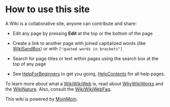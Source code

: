 # How to use this site

A Wiki is a collaborative site, anyone can contribute and share:

  - Edit any page by pressing **Edit** at the top or the bottom of the
    page

  - Create a link to another page with joined capitalized words (like
    [WikiSandBox](https://wiki.squid-cache.org/AboutWiki/WikiSandBox#))
    or with `["quoted words in brackets"]`

  - Search for page titles or text within pages using the search box at
    the top of any page

  - See
    [HelpForBeginners](https://wiki.squid-cache.org/AboutWiki/HelpForBeginners#)
    to get you going,
    [HelpContents](https://wiki.squid-cache.org/AboutWiki/HelpContents#)
    for all help pages.

To learn more about what a
[WikiWikiWeb](https://wiki.squid-cache.org/AboutWiki/WikiWikiWeb#) is,
read about [WhyWikiWorks](http://moinmo.in/WhyWikiWorks#) and the
[WikiNature](http://moinmo.in/WikiNature#). Also, consult the
[WikiWikiWebFaq](http://moinmo.in/WikiWikiWebFaq#).

This wiki is powered by
[MoinMoin](https://wiki.squid-cache.org/AboutWiki/MoinMoin#).
